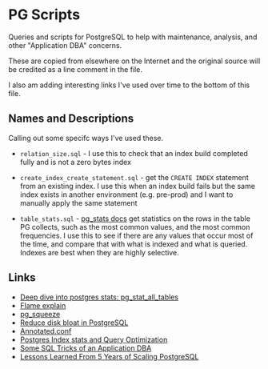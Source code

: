 # PG Scripts

Queries and scripts for PostgreSQL to help with maintenance, analysis, and other "Application DBA" concerns.

These are copied from elsewhere on the Internet and the original source will be credited as a line comment in the file.

I also am adding interesting links I've used over time to the bottom of this file.

## Names and Descriptions

Calling out some specifc ways I've used these.

* `relation_size.sql` - I use this to check that an index build completed fully and is not a zero bytes index

* `create_index_create_statement.sql` - get the `CREATE INDEX` statement from an existing index. I use this when an index build fails but the same index exists in another environment (e.g. pre-prod) and I want to manually apply the same statement

* `table_stats.sql` - [pg_stats docs](https://www.postgresql.org/docs/9.3/view-pg-stats.html) get statistics on the rows in the table PG collects, such as the most common values, and the most common frequencies. I use this to see if there are any values that occur most of the time, and compare that with what is indexed and what is queried. Indexes are best when they are highly selective.

## Links

* [Deep dive into postgres stats: pg_stat_all_tables](https://dataegret.com/2017/04/deep-dive-into-postgres-stats-pg_stat_all_tables/)
* [Flame explain](https://flame-explain.com/visualize/input)
* [pg_squeeze](https://github.com/cybertec-postgresql/pg_squeeze)
* [Reduce disk bloat in PostgreSQL](https://www.redpill-linpro.com/sysadvent/2017/12/08/pg_repack.html)
* [Annotated.conf](https://github.com/jberkus/annotated.conf)
* [Postgres Index stats and Query Optimization](https://sgerogia.github.io/Postgres-Index-And-Queries/)
* [Some SQL Tricks of an Application DBA](https://hakibenita.com/sql-tricks-application-dba)
* [Lessons Learned From 5 Years of Scaling PostgreSQL](https://onesignal.com/blog/lessons-learned-from-5-years-of-scaling-postgresql/)
